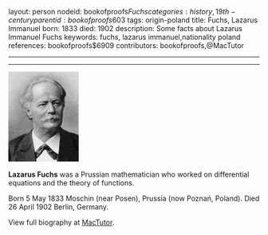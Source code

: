 layout: person
nodeid: bookofproofs$Fuchs
categories: history,19th-century
parentid: bookofproofs$603
tags: origin-poland
title: Fuchs, Lazarus Immanuel
born: 1833
died: 1902
description: Some facts about Lazarus Immanuel Fuchs
keywords: fuchs, lazarus immanuel,nationality poland
references: bookofproofs$6909
contributors: bookofproofs,@MacTutor

---


---

![Fuchs.jpg](https://github.com/bookofproofs/bookofproofs.github.io/blob/main/_sources/_assets/images/portraits/Fuchs.jpg?raw=true)

**Lazarus Fuchs** was a Prussian mathematician who worked on differential equations and the theory of functions.

Born 5 May 1833 Moschin (near Posen), Prussia (now Poznań, Poland). Died 26 April 1902 Berlin, Germany.


View full biography at [MacTutor](https://mathshistory.st-andrews.ac.uk/Biographies/Fuchs/).